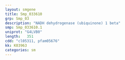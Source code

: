 ```yaml
---
layout: smgene
title: Smp_033610
grp: Smp_03
description: "NADH dehydrogenase (ubiquinone) 1 beta"
smp: Smp_033610.1
uniprot: "G4LVB0"
length:   351
cdd: "cl05311, pfam05676"
kk: K03963
categories: sm
---
```

